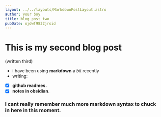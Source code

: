 ```yaml
---
layout: ../../layouts/MarkdownPostLayout.astro
author: your boy
title: blog post two
pubDate: ojdwf9832jroid
---
```


# This is my second blog post
(written third)

- i have been using __markdown__ a _bit_ recently
- writing:
- [x]  **github readmes.**
- [x] **notes in obsidian.**

### I cant really remember much more markdown syntax to chuck in here in this moment.